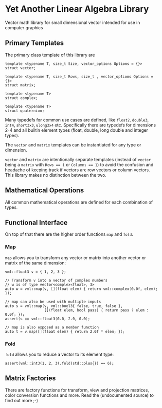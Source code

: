 # Yet Another Linear Algebra Library

Vector math library for small dimensional vector intended for use in computer graphics

## Primary Templates

The primary class template of this library are 

    template <typename T, size_t Size, vector_options Options = {}>
    struct vector;

    template <typename T, size_t Rows, size_t , vector_options Options = {}>
    struct matrix;
    
    template <typename T>
    struct complex;

    template <typename T>
    struct quaternion;

Many typedefs for common use cases are defined, like `float2`, `double3`, 
`int4`, `short3x3`, `ulong3x4` etc. Specifically there are typedefs for
dimensions 2-4 and all builtin element types (float, double, long double 
and integer types). 

The `vector` and `matrix` templates can be instantiated for any type or dimension.

`vector` and `matrix` are intentionally separate templates (instead of `vector` 
being a `matrix` with `Rows == 1` or `Columns == 1`) to avoid the confusion and 
headache of keeping track if vectors are row vectors or column vectors. This 
library makes no distinction between the two. 

## Mathematical Operations

All common mathematical operations are defined for each combination of types. 

## Functional Interface

On top of that there are the higher order functions `map` and `fold`.

### Map

`map` allows you to transform any vector or matrix into another vector or matrix
of the same dimension:
 
    vml::float3 v = { 1, 2, 3 };
    
    // Transform v into a vector of complex numbers 
    // w is of type vector<complex<float>, 3>
    auto w = vml::map(v, [](float elem) { return vml::complex(0.0f, elem); });
    
    // map can also be used with multiple inputs
    auto s = vml::map(v, vml::bool3{ false, true, false }, 
                      [](float elem, bool pass) { return pass ? elem : 0.0f; });
    assert(s == vml::float3(0.0, 2.0, 0.0);
    
    // map is also exposed as a member function
    auto t = v.map([](float elem) { return 2.0f * elem; });
       
### Fold

`fold` allows you to reduce a vector to its element type:

    assert(vml::int3(1, 2, 3).fold(std::plus{}) == 6);       

## Matrix Factories

There are factory functions for transform, view and projection matrices, color 
conversion functions and more. Read the (undocumented source) to find out more ;-)
